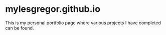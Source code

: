 # mylesgregor.github.io

This is my personal portfolio page where various projects I have completed can be found.
